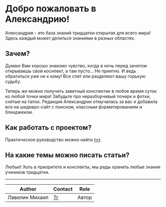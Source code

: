 # Добро пожаловать в Александрию!

Александрия - это база знаний тридцатки открытая для всего мира! Здесь каждый может делиться знаниями в разных областях.

## Зачем?

Думаю Вам хорошо знакомо чувство, когда в ночь перед зачетом открываешь свой коснпект, а там пусто... Не приятно. И ведь обратиться уже не к кому! Все спят или разделяют вашу горькую судьбу.

Теперь же можно получить заветный конспектик в любое время суток из любой точки мира! Забудьте про неразборчивый почерк и фотки, снятые на тапок. Редакция Александрии отмучалась за вас и добавила все на шедевро-сайт с поиском, классным форматированием и блекджеком.

## Как работать с проектом?

Практическое руководство можно найти [тут](./faq/index.md).

## На какие темы можно писать статьи?

Любые!
Хоть в приоритете и конспекты, мы рады хранить любые знания учеников тридцатки. 

---
| Author         | Contact                       | Role  |
|----------------|-------------------------------|-------|
| Лавелин Михаил | [Тг](https://t.me/mikhaillav) | Автор |